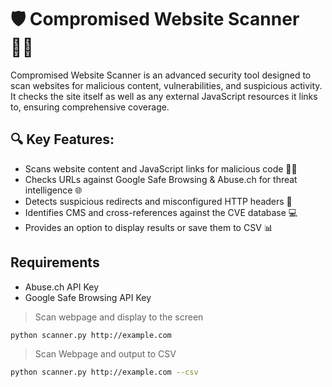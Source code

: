 # 🛡️ Compromised Website Scanner 🕵️‍♂️
Compromised Website Scanner is an advanced security tool designed to scan websites for malicious content, vulnerabilities, and suspicious activity. It checks the site itself as well as any external JavaScript resources it links to, ensuring comprehensive coverage.

## 🔍 Key Features:

* Scans website content and JavaScript links for malicious code 🧑‍💻
* Checks URLs against Google Safe Browsing & Abuse.ch for threat intelligence 🌐
* Detects suspicious redirects and misconfigured HTTP headers 🔄
* Identifies CMS and cross-references against the CVE database 💻
* Provides an option to display results or save them to CSV 📊

## Requirements

* Abuse.ch API Key
* Google Safe Browsing API Key

> Scan webpage and display to the screen

```bash
python scanner.py http://example.com
```

> Scan Webpage and output to CSV

```bash
python scanner.py http://example.com --csv
```